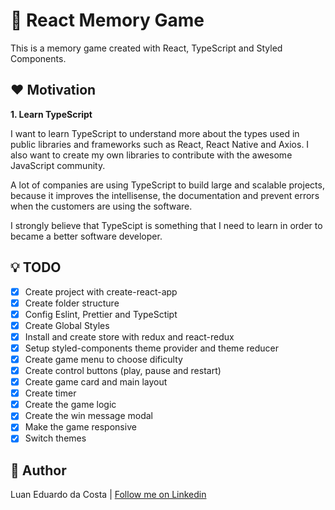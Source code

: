 # :flower_playing_cards:  React Memory Game

This is a memory game created with React, TypeScript and Styled Components.

## :heart: Motivation

**1. Learn TypeScript**

I want to learn TypeScript to understand more about the types used in public libraries and frameworks such as React, React Native and Axios. I also want to create my own libraries to contribute with the awesome JavaScript community.

A lot of companies are using TypeScript to build large and scalable projects, because it improves the intellisense, the documentation and prevent errors when the customers are using the software.

I strongly believe that TypeScipt is something that I need to learn in order to became a better software developer.

## :bulb: TODO

- [x] Create project with create-react-app
- [x] Create folder structure
- [x] Config Eslint, Prettier and TypeSctipt
- [x] Create Global Styles
- [x] Install and create store with redux and react-redux
- [x] Setup styled-components theme provider and theme reducer
- [x] Create game menu to choose dificulty
- [x] Create control buttons (play, pause and restart)
- [x] Create game card and main layout
- [x] Create timer
- [x] Create the game logic
- [x] Create the win message modal
- [x] Make the game responsive
- [x] Switch themes

## :man: Author

Luan Eduardo da Costa | [Follow me on Linkedin](https://www.linkedin.com/in/luaneducosta/)
